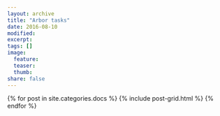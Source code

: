 ```yaml
---
layout: archive
title: "Arbor tasks"
date: 2016-08-10
modified:
excerpt:
tags: []
image:
  feature:
  teaser:
  thumb:
share: false
---
```


<div class="tiles">
{% for post in site.categories.docs %}
  {% include post-grid.html %}
{% endfor %}
</div><!-- /.tiles -->
